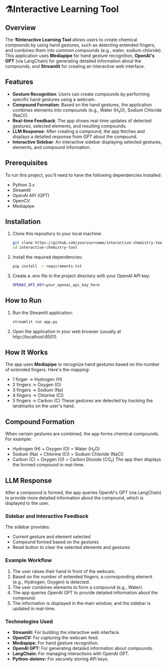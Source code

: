# ⚗️Interactive Learning Tool

## Overview

The **⚗️Interactive Learning Tool** allows users to create chemical compounds by using hand gestures, such as detecting extended fingers, and combines them into common compounds (e.g., water, sodium chloride). This application uses **Mediapipe** for hand gesture recognition, **OpenAI's GPT** (via LangChain) for generating detailed information about the compounds, and **Streamlit** for creating an interactive web interface.

## Features

- **Gesture Recognition**: Users can create compounds by performing specific hand gestures using a webcam.
- **Compound Formation**: Based on the hand gestures, the application combines elements into compounds (e.g., Water (H₂O), Sodium Chloride (NaCl)).
- **Real-time Feedback**: The app shows real-time updates of detected gestures, selected elements, and resulting compounds.
- **LLM Response**: After creating a compound, the app fetches and displays a detailed response from GPT about the compound.
- **Interactive Sidebar**: An interactive sidebar displaying selected gestures, elements, and compound information.

## Prerequisites

To run this project, you'll need to have the following dependencies installed:

- Python 3.x
- Streamlit
- OpenAI API (GPT)
- OpenCV
- Mediapipe

## Installation

1. Clone this repository to your local machine:
   ```bash
   git clone https://github.com/yourusername/interactive-chemistry-tool.git
   cd interactive-chemistry-tool
   ```

2. Install the required dependencies:
   ```bash
   pip install -r requirements.txt
   ```
3. Create a .env file in the project directory with your OpenAI API key:
   ```bash
   OPENAI_API_KEY=your_openai_api_key_here

   ```

## How to Run

1. Run the Streamlit application:
   ```bash 
   streamlit run app.py
   ```

2. Open the application in your web browser (usually at http://localhost:8501).

## How It Works

The app uses **Mediapipe** to recognize hand gestures based on the number of extended fingers. Here's the mapping:

- 1 finger -> Hydrogen (H)
- 2 fingers -> Oxygen (O)
- 3 fingers -> Sodium (Na)
- 4 fingers -> Chlorine (Cl)
- 5 fingers -> Carbon (C)
These gestures are detected by tracking the landmarks on the user's hand.


## Compound Formation

When certain gestures are combined, the app forms chemical compounds. For example:

- Hydrogen (H) + Oxygen (O) = Water (H₂O)
- Sodium (Na) + Chlorine (Cl) = Sodium Chloride (NaCl)
- Carbon (C) + Oxygen (O) = Carbon Dioxide (CO₂)
The app then displays the formed compound in real-time.


## LLM Response
After a compound is formed, the app queries OpenAI's GPT (via LangChain) to provide more detailed information about the compound, which is displayed to the user.

### Sidebar and Interactive Feedback
The sidebar provides:

- Current gesture and element selected
- Compound formed based on the gestures
- Reset button to clear the selected elements and gestures

### Example Workflow
1. The user raises their hand in front of the webcam.
2. Based on the number of extended fingers, a corresponding element (e.g., Hydrogen, Oxygen) is detected.
3. The user combines elements to form a compound (e.g., Water).
3. The app queries OpenAI GPT to provide detailed information about the compound.
4. The information is displayed in the main window, and the sidebar is updated in real-time.

### Technologies Used

- **Streamlit:** For building the interactive web interface.
- **OpenCV:** For capturing the webcam feed.
- **Mediapipe:** For hand gesture recognition.
- **OpenAI GPT:** For generating detailed information about compounds.
- **LangChain:** For managing interactions with OpenAI GPT.
- **Python-dotenv:** For securely storing API keys.